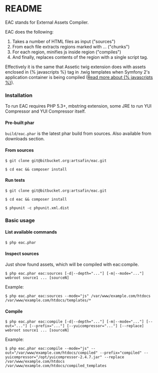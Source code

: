 # README #

EAC stands for External Assets Compiler.

EAC does the following:

1. Takes a number of HTML files as input ("sources")
2. From each file extracts regions marked with <!-- eac:compile -->...<!-- /eac:compile --> ("chunks")
3. For each region, minifies js inside region ("compiles")
4. And finally, replaces contents of the region with a single script tag.

Effectively it is the same that Assetic twig extension does with assets enclosed in {% javascripts %} tag in .twig templates when Symfony 2's application container is being compiled ([Read more about {% javascripts %}](http://symfony.com/doc/current/cookbook/assetic/asset_management.html#including-javascript-files)).

### Installation ###

To run EAC requires PHP 5.3+, mbstring extension, some JRE to run YUI Compressor and YUI Compressor itself.

#### Pre-built phar ####

`build/eac.phar` is the latest phar build from sources.
Also available from downloads section.

#### From sources ####

`$ git clone git@bitbucket.org:artsafin/eac.git`

`$ cd eac && composer install`

#### Run tests ####

`$ git clone git@bitbucket.org:artsafin/eac.git`

`$ cd eac && composer install`

`$ phpunit -c phpunit.xml.dist`

### Basic usage ###

#### List available commands ####

`$ php eac.phar`

#### Inspect sources ####

Just show found assets, which will be compiled with eac:compile.

`$ php eac.phar eac:sources [-d|--depth="..."] [-m|--mode="..."] webroot source1 ... [sourceN]`

Example:

`$ php eac.phar eac:sources --mode="js" /var/www/example.com/htdocs /var/www/example.com/htdocs/templates/*`

#### Compile ####

`$ php eac.phar eac:compile [-d|--depth="..."] [-m|--mode="..."] [--out="..."] [--prefix="..."] [--yuicompressor="..."] [--replace] webroot source1 ... [sourceN]`

Example:

`$ php eac.phar eac:compile --mode="js" --out="/var/www/example.com/htdocs/compiled" --prefix="compiled" --yuicompressor="/opt/yuicompressor-2.4.7.jar" --replace /var/www/example.com/htdocs /var/www/example.com/htdocs/compiled_templates`